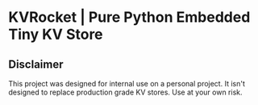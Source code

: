 # KVRocket | Pure Python Embedded Tiny KV Store

## Disclaimer
This project was designed for internal use on a personal project. It isn't designed to replace production grade KV stores. Use at your own risk.

